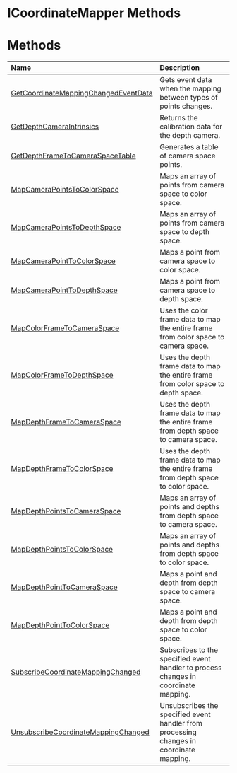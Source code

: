 ICoordinateMapper Methods  
=========================  

<span id="publicmethodsSection"></span>

Methods  
=======  

<table>
<colgroup>
<col width="30%" />
<col width="60%" />
</colgroup>
<thead>
<tr class="header">
<th align="left">Name</th>
<th align="left">Description</th>
</tr>
</thead>
<tbody>
<tr class="odd">
<td align="left"><a href="Methods/GetCoordinateMappingChan.md">GetCoordinateMappingChangedEventData</a></td>
<td align="left">Gets event data when the mapping between types of points changes.</td>
</tr>
<tr class="even">
<td align="left"><a href="Methods/GetDepthCameraIntrinsics.md">GetDepthCameraIntrinsics</a></td>
<td align="left">Returns the calibration data for the depth camera.</td>
</tr>
<tr class="odd">
<td align="left"><a href="Methods/GetDepthFrameToCameraSpa.md">GetDepthFrameToCameraSpaceTable</a></td>
<td align="left">Generates a table of camera space points.</td>
</tr>
<tr class="even">
<td align="left"><a href="Methods/MapCameraPointsToColorSp.md">MapCameraPointsToColorSpace</a></td>
<td align="left">Maps an array of points from camera space to color space.</td>
</tr>
<tr class="odd">
<td align="left"><a href="Methods/MapCameraPointsToDepthSp.md">MapCameraPointsToDepthSpace</a></td>
<td align="left">Maps an array of points from camera space to depth space.</td>
</tr>
<tr class="even">
<td align="left"><a href="Methods/MapCameraPointToColorSpace.md">MapCameraPointToColorSpace</a></td>
<td align="left">Maps a point from camera space to color space.</td>
</tr>
<tr class="odd">
<td align="left"><a href="Methods/MapCameraPointToDepthSpace.md">MapCameraPointToDepthSpace</a></td>
<td align="left">Maps a point from camera space to depth space.</td>
</tr>
<tr class="even">
<td align="left"><a href="Methods/MapColorFrameToCameraSpace.md">MapColorFrameToCameraSpace</a></td>
<td align="left">Uses the color frame data to map the entire frame from color space to camera space.</td>
</tr>
<tr class="odd">
<td align="left"><a href="Methods/MapColorFrameToDepthSpace.md">MapColorFrameToDepthSpace</a></td>
<td align="left">Uses the depth frame data to map the entire frame from color space to depth space.</td>
</tr>
<tr class="even">
<td align="left"><a href="Methods/MapDepthFrameToCameraSpace.md">MapDepthFrameToCameraSpace</a></td>
<td align="left">Uses the depth frame data to map the entire frame from depth space to camera space.</td>
</tr>
<tr class="odd">
<td align="left"><a href="Methods/MapDepthFrameToColorSpace.md">MapDepthFrameToColorSpace</a></td>
<td align="left">Uses the depth frame data to map the entire frame from depth space to color space.</td>
</tr>
<tr class="even">
<td align="left"><a href="Methods/MapDepthPointsToCameraSp.md">MapDepthPointsToCameraSpace</a></td>
<td align="left">Maps an array of points and depths from depth space to camera space.</td>
</tr>
<tr class="odd">
<td align="left"><a href="Methods/MapDepthPointsToColorSpace.md">MapDepthPointsToColorSpace</a></td>
<td align="left">Maps an array of points and depths from depth space to color space.</td>
</tr>
<tr class="even">
<td align="left"><a href="Methods/MapDepthPointToCameraSpace.md">MapDepthPointToCameraSpace</a></td>
<td align="left">Maps a point and depth from depth space to camera space.</td>
</tr>
<tr class="odd">
<td align="left"><a href="Methods/MapDepthPointToColorSpace.md">MapDepthPointToColorSpace</a></td>
<td align="left">Maps a point and depth from depth space to color space.</td>
</tr>
<tr class="even">
<td align="left"><a href="Methods/SubscribeCoordinateMappi.md">SubscribeCoordinateMappingChanged</a></td>
<td align="left">Subscribes to the specified event handler to process changes in coordinate mapping.</td>
</tr>
<tr class="odd">
<td align="left"><a href="Methods/UnsubscribeCoordinateMap.md">UnsubscribeCoordinateMappingChanged</a></td>
<td align="left">Unsubscribes the specified event handler from processing changes in coordinate mapping.</td>
</tr>
</tbody>
</table>



<!--Please do not edit the data in the comment block below.-->
<!--
TOCTitle : ICoordinateMapper Methods
RLTitle : ICoordinateMapper Methods
KeywordK : ICoordinateMapper interface, methods
KeywordA : Methods.T:Microsoft.Kinect.kinect.ICoordinateMapper
AssetID : Methods.T:Microsoft.Kinect.kinect.ICoordinateMapper
Locale : en-us
CommunityContent : 1
TargetOS : Windows
TopicType : kbSyntax
DocSet : K4Wv2
ProjType : K4Wv2Proj
Technology : Kinect for Windows
Product : Kinect for Windows SDK v2
productversion : 20
-->
